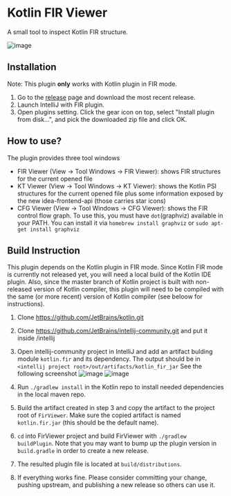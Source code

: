 # Kotlin FIR Viewer

A small tool to inspect Kotlin FIR structure.

![image](https://user-images.githubusercontent.com/29584386/106402741-d2c64c80-63df-11eb-9b7d-5f89dbe967e8.png)

## Installation

Note: This plugin **only** works with Kotlin plugin in FIR mode.

1. Go to the [release](https://github.com/google/Kotlin-FirViewer/releases) page and download the most recent release.
2. Launch IntelliJ with FIR plugin.
3. Open plugins setting. Click the gear icon on top, select "Install plugin from disk...", and pick the downloaded zip file and click OK.

## How to use?

The plugin provides three tool windows
* FIR Viewer (View -> Tool Windows -> FIR Viewer): shows FIR structures for the current opened file
* KT Viewer (View -> Tool Windows -> KT Viewer): shows the Kotlin PSI structures for the current opened file plus some information exposed by the new idea-frontend-api (those carries star icons)
* CFG Viewer (View -> Tool Windows -> CFG Viewer): shows the FIR control flow graph. To use this, you must have `dot`(graphviz) available in your PATH. You can install it via `homebrew install graphviz` or `sudo apt-get install graphviz`

## Build Instruction

This plugin depends on the Kotlin plugin in FIR mode. Since Kotlin FIR mode is currently not released yet, you will need a local build of the Kotlin IDE plugin. Also, since the master branch of Kotlin project is built with non-released version of Kotlin compiler, this plugin will need to be compiled with the same (or more recent) version of Kotlin compiler (see beloow for instructions).

1. Clone https://github.com/JetBrains/kotlin.git

2. Clone https://github.com/JetBrains/intellij-community.git and put it inside <kotlin-repo>/intellij

3. Open intellij-community project in IntelliJ and add an artifact bulding module `kotlin.fir` and its dependency. The output should be in `<intellij project root>/out/artifacts/kotlin_fir_jar` See the following screenshot
   ![image](https://user-images.githubusercontent.com/29584386/141865850-f31c4444-d024-4c2e-a500-8376cc072cbb.png)
   ![image](https://user-images.githubusercontent.com/29584386/141865919-fdadd4ef-2d68-4861-9475-cb4de0acee51.png)

4. Run `./gradlew install` in the Kotlin repo to install needed dependencies in the local maven repo.

5. Build the artifact created in step 3 and copy the artifact to the project root of `FirViewer`. Make sure the copied
   artifact is named `kotlin.fir.jar` (this should be the default name).

6. `cd` into FirViewer project and build FirViewer with `./gradlew buildPlugin`. Note that you may want to bump up the plugin version in `build.gradle` in order to create a new release.

7. The resulted plugin file is located at `build/distributions`.
8. If everything works fine. Please consider committing your change, pushing upstream, and publishing a new release so others can use it.
